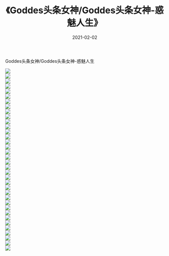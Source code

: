 ﻿---
layout: post
title:  《Goddes头条女神/Goddes头条女神-惑魅人生》
date:   2021-02-02
img: http://pic.660000.xyz/1:/网络美图/2021/Goddes头条女神/Goddes头条女神-惑魅人生/000.jpg
categories: [美女, 清纯, 唯美]
---

Goddes头条女神/Goddes头条女神-惑魅人生

 ![](http://pic.660000.xyz/1:/网络美图/2021/Goddes头条女神/Goddes头条女神-惑魅人生/001.jpg) <br>![](http://pic.660000.xyz/1:/网络美图/2021/Goddes头条女神/Goddes头条女神-惑魅人生/002.jpg) <br>![](http://pic.660000.xyz/1:/网络美图/2021/Goddes头条女神/Goddes头条女神-惑魅人生/003.jpg) <br>![](http://pic.660000.xyz/1:/网络美图/2021/Goddes头条女神/Goddes头条女神-惑魅人生/004.jpg) <br>![](http://pic.660000.xyz/1:/网络美图/2021/Goddes头条女神/Goddes头条女神-惑魅人生/005.jpg) <br>![](http://pic.660000.xyz/1:/网络美图/2021/Goddes头条女神/Goddes头条女神-惑魅人生/006.jpg) <br>![](http://pic.660000.xyz/1:/网络美图/2021/Goddes头条女神/Goddes头条女神-惑魅人生/007.jpg) <br>![](http://pic.660000.xyz/1:/网络美图/2021/Goddes头条女神/Goddes头条女神-惑魅人生/008.jpg) <br>![](http://pic.660000.xyz/1:/网络美图/2021/Goddes头条女神/Goddes头条女神-惑魅人生/009.jpg) <br>![](http://pic.660000.xyz/1:/网络美图/2021/Goddes头条女神/Goddes头条女神-惑魅人生/010.jpg) <br>![](http://pic.660000.xyz/1:/网络美图/2021/Goddes头条女神/Goddes头条女神-惑魅人生/011.jpg) <br>![](http://pic.660000.xyz/1:/网络美图/2021/Goddes头条女神/Goddes头条女神-惑魅人生/012.jpg) <br>![](http://pic.660000.xyz/1:/网络美图/2021/Goddes头条女神/Goddes头条女神-惑魅人生/013.jpg) <br>![](http://pic.660000.xyz/1:/网络美图/2021/Goddes头条女神/Goddes头条女神-惑魅人生/014.jpg) <br>![](http://pic.660000.xyz/1:/网络美图/2021/Goddes头条女神/Goddes头条女神-惑魅人生/015.jpg) <br>![](http://pic.660000.xyz/1:/网络美图/2021/Goddes头条女神/Goddes头条女神-惑魅人生/016.jpg) <br>![](http://pic.660000.xyz/1:/网络美图/2021/Goddes头条女神/Goddes头条女神-惑魅人生/017.jpg) <br>![](http://pic.660000.xyz/1:/网络美图/2021/Goddes头条女神/Goddes头条女神-惑魅人生/018.jpg) <br>![](http://pic.660000.xyz/1:/网络美图/2021/Goddes头条女神/Goddes头条女神-惑魅人生/019.jpg) <br>![](http://pic.660000.xyz/1:/网络美图/2021/Goddes头条女神/Goddes头条女神-惑魅人生/020.jpg) <br>![](http://pic.660000.xyz/1:/网络美图/2021/Goddes头条女神/Goddes头条女神-惑魅人生/021.jpg) <br>![](http://pic.660000.xyz/1:/网络美图/2021/Goddes头条女神/Goddes头条女神-惑魅人生/022.jpg) <br>![](http://pic.660000.xyz/1:/网络美图/2021/Goddes头条女神/Goddes头条女神-惑魅人生/023.jpg) <br>![](http://pic.660000.xyz/1:/网络美图/2021/Goddes头条女神/Goddes头条女神-惑魅人生/024.jpg) <br>![](http://pic.660000.xyz/1:/网络美图/2021/Goddes头条女神/Goddes头条女神-惑魅人生/025.jpg) <br>![](http://pic.660000.xyz/1:/网络美图/2021/Goddes头条女神/Goddes头条女神-惑魅人生/026.jpg) <br>![](http://pic.660000.xyz/1:/网络美图/2021/Goddes头条女神/Goddes头条女神-惑魅人生/027.jpg) <br>![](http://pic.660000.xyz/1:/网络美图/2021/Goddes头条女神/Goddes头条女神-惑魅人生/028.jpg) <br>![](http://pic.660000.xyz/1:/网络美图/2021/Goddes头条女神/Goddes头条女神-惑魅人生/029.jpg) <br>![](http://pic.660000.xyz/1:/网络美图/2021/Goddes头条女神/Goddes头条女神-惑魅人生/030.jpg) <br>![](http://pic.660000.xyz/1:/网络美图/2021/Goddes头条女神/Goddes头条女神-惑魅人生/031.jpg) <br>![](http://pic.660000.xyz/1:/网络美图/2021/Goddes头条女神/Goddes头条女神-惑魅人生/032.jpg) <br>![](http://pic.660000.xyz/1:/网络美图/2021/Goddes头条女神/Goddes头条女神-惑魅人生/033.jpg) <br>![](http://pic.660000.xyz/1:/网络美图/2021/Goddes头条女神/Goddes头条女神-惑魅人生/034.jpg) <br>![](http://pic.660000.xyz/1:/网络美图/2021/Goddes头条女神/Goddes头条女神-惑魅人生/035.jpg) <br>![](http://pic.660000.xyz/1:/网络美图/2021/Goddes头条女神/Goddes头条女神-惑魅人生/036.jpg) <br>